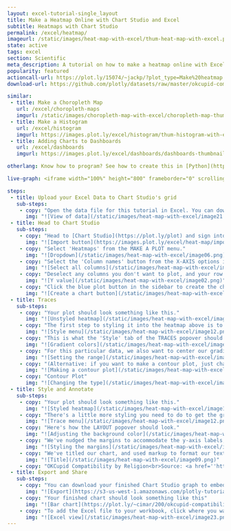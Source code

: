 ```yaml
---
layout: excel-tutorial-single_layout
title: Make a Heatmap Online with Chart Studio and Excel
subtitle: Heatmaps with Chart Studio
permalink: /excel/heatmap/
imageurl: /static/images/heat-map-with-excel/thum-heat-map-with-excel.png
state: active
tags: excel
section: Scientific
meta_description: A tutorial on how to make a heatmap online with Excel.
popularity: featured
actioncall-url: https://plot.ly/15074/~jackp/?plot_type=Make%20heatmap
download-url: https://github.com/plotly/datasets/raw/master/okcupid-compatibility-by-religion.csv.zip

similar:
 - title: Make a Choropleth Map
   url: /excel/choropleth-maps
   imgurl: /static/images/choropleth-map-with-excel/choropleth-map-thumb.png
 - title: Make a Histogram
   url: /excel/histogram
   imgurl: https://images.plot.ly/excel/histogram/thum-histogram-with-excel.png
 - title: Adding Charts to Dashboards
   url: /excel/dashboards
   imgurl: https://images.plot.ly/excel/dashboards/dashboards-thumbnail.png

otherlang: Know how to program? See how to create this in [Python](https://plot.ly/python/heatmaps/) or [R](https://plot.ly/r/heatmaps/).

live-graph: <iframe width="100%" height="800" frameborder="0" scrolling="no" src="https://plot.ly/~cimar/200/okcupid-compatibility-by-religion-source-oktrends-2009.embed"></iframe>

steps:
 - title: Upload your Excel Data to Chart Studio's grid
   sub-steps:
    - copy: "Open the data file for this tutorial in Excel. You can download the file here in [CSV format](https://plot.ly/~cimar/200/okcupid-compatibility-by-religion-source-oktrends-2009.csv)"
      img: "![View of data](/static/images/heat-map-with-excel/image21.png)"
 - title: Head to Chart Studio
   sub-steps:
    - copy: "Head to [Chart Studio](https://plot.ly/plot) and sign into your free Chart Studio account. Go to 'Import', click 'Upload a file', then choose your Excel file to upload. Your Excel file will now open in Chart Studio. For more about Chart Studio, see [this tutorial](/add-data-to-the-plotly-grid/)"
      img: "![Import button](https://images.plot.ly/excel/heat-map/import-data-heat-map.png)"
    - copy: "Select 'Heatmaps' from the MAKE A PLOT menu."
      img: "![Dropdown](/static/images/heat-map-with-excel/image06.png)"
    - copy: "Select the 'Column names' button from the X-AXIS options in the sidebar and click 'Select all columns' button."
      img: "![Select all columns](/static/images/heat-map-with-excel/image10.png)"
    - copy: "Deselect any columns you don't want to plot, and your row names column if you have one. This will be your 'y' value."
      img: "![Y value](/static/images/heat-map-with-excel/image02.png)"
    - copy: "Click the blue plot button in the sidebar to create the chart."
      img: "![Create a chart button](/static/images/heat-map-with-excel/image07.png)"
 - title: Traces
   sub-steps:
    - copy: "Your plot should look something like this."
      img: "![Unstyled heatmap](/static/images/heat-map-with-excel/image00.png)"
    - copy: "The first step to styling it into the heatmap above is to open the TRACES popover in the toolbar."
      img: "![Style menu](/static/images/heat-map-with-excel/image12.png)"
    - copy: "This is what the 'Style' tab of the TRACES popover should look like. We've selected one of the default gradients, red-yellow-blue."
      img: "![Gradient colors](/static/images/heat-map-with-excel/image14.png)"
    - copy: "For this particular data, we also want to center our gradient so that yellow correlates to a value of 60.2, and everything above or below is a little red or green. The easiest way to do this is by nudging the 'Z range' values in the 'Range/bins' tab to converge on our desired midpoint  -- we compressed our range, but you can also stretch it if you prefer the effect."
      img: "![Setting the range](/static/images/heat-map-with-excel/image03.png)"
    - copy: "(Alternative: if you want to make a contour plot, just change the 'Type' setting in the 'Mode' tab.)"
      img: "![Making a contour plot](/static/images/heat-map-with-excel/image13.png)"
    - copy: "Contour Plot"
      img: "![Changing the type](/static/images/heat-map-with-excel/image01.png)"
 - title: Style and Annotate
   sub-steps:
    - copy: "Your plot should look something like this."
      img: "![Styled heatmap](/static/images/heat-map-with-excel/image16.png)"
    - copy: "There's a little more styling you need to do to get the graph at the top of the chart."
      img: "![Trace menu](/static/images/heat-map-with-excel/image12.png)"
    - copy: "Here's how the LAYOUT popover should look."
      img: "![Adjusting the background color](/static/images/heat-map-with-excel/image11.png)"
    - copy: "We've nudged the margins to accommodate the y-axis labels, and we're giving our chart a grey background."
      img: "![Styling the margins](/static/images/heat-map-with-excel/image04.png)"
    - copy: "We've titled our chart, and used markup to format our text and source our data."
      img: "![Title](/static/images/heat-map-with-excel/image09.png)"
    - copy: "OKCupid Compatibility by Religion<br>Source: <a href=''http://blog.okcupid.com/index.php/how-races-and-religions-match-in-online-dating'' >OKTrends, 2009</a>"
 - title: Export and Share
   sub-steps:
    - copy: "You can download your finished Chart Studio graph to embed in your Excel workbook. We also recommend including the Plotly link to the graph inside your Excel workbook for easy access to the interactive Plotly version. Get the link to your graph by clicking the 'Share' button. Download an image of your Chart Studio graph by clicking EXPORT on the toolbar."
      img: "![Export](https://s3-us-west-1.amazonaws.com/plotly-tutorials/excel/bubble-maps/export-bubble-map.png)"
    - copy: "Your finished chart should look something like this"
      img: "![Bar chart](https://plot.ly/~cimar/200/okcupid-compatibility-by-religion-source-oktrends-2009.png)"
    - copy: "To add the Excel file to your workbook, click where you want to insert the picture inside Excel. On the INSERT tab inside Excel, in the ILLUSTRATIONS group, click PICTURE. Locate the Chart Studio graph image that you downloaded and then double-click it. Notice that we also copy-pasted the Chart Studio graph link in a cell for easy access to the interactive Plotly version."
      img: "![Excel view](/static/images/heat-map-with-excel/image23.png)"
---
```

